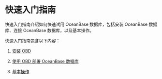 快速入门指南 
===========================

快速入门指南介绍如何快速试用 OceanBase 数据库，包括安装 OceanBase 数据库、连接 OceanBase 数据库，以及基本操作。

快速入门指南包含以下内容：

1. [安装 OBD](../2.quick-start/3.install-obd.md)

   

2. [使用 OBD 部署 OceanBase 数据库](../2.quick-start/4.use-obd-to-deploy-oceanbase-database.md)

   

3. [基本操作](../2.quick-start/6.basic-operations/1.database-operations.md)

   



